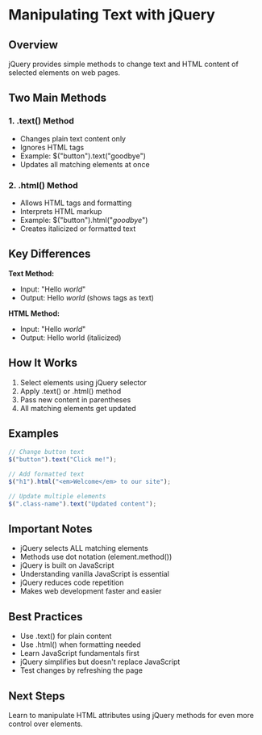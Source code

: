# Manipulating Text with jQuery

## Overview
jQuery provides simple methods to change text and HTML content
of selected elements on web pages.

## Two Main Methods

### 1. .text() Method
- Changes plain text content only
- Ignores HTML tags
- Example: $("button").text("goodbye")
- Updates all matching elements at once

### 2. .html() Method  
- Allows HTML tags and formatting
- Interprets HTML markup
- Example: $("button").html("<em>goodbye</em>")
- Creates italicized or formatted text

## Key Differences

**Text Method:**
- Input: "Hello <em>world</em>"
- Output: Hello <em>world</em> (shows tags as text)

**HTML Method:**
- Input: "Hello <em>world</em>"  
- Output: Hello world (italicized)

## How It Works

1. Select elements using jQuery selector
2. Apply .text() or .html() method
3. Pass new content in parentheses
4. All matching elements get updated

## Examples

```javascript
// Change button text
$("button").text("Click me!");

// Add formatted text
$("h1").html("<em>Welcome</em> to our site");

// Update multiple elements
$(".class-name").text("Updated content");
```

## Important Notes

- jQuery selects ALL matching elements
- Methods use dot notation (element.method())
- jQuery is built on JavaScript
- Understanding vanilla JavaScript is essential
- jQuery reduces code repetition
- Makes web development faster and easier

## Best Practices

- Use .text() for plain content
- Use .html() when formatting needed
- Learn JavaScript fundamentals first
- jQuery simplifies but doesn't replace JavaScript
- Test changes by refreshing the page

## Next Steps
Learn to manipulate HTML attributes using jQuery
methods for even more control over elements.
